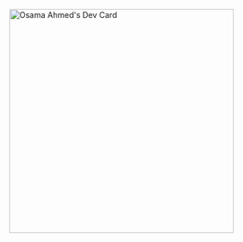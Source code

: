 <a href="https://app.daily.dev/osamahu96"><img src="https://api.daily.dev/devcards/4451f9b08a6840e9a5ee8ce3c5716fb1.png?r=irw" width="400" alt="Osama Ahmed's Dev Card"/></a>
